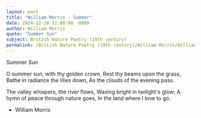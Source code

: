 ```yaml
---
layout: post
title: "William Morris - Summer"
date: 2024-12-28 12:00:00 -0000
author: William Morris
quote: "Summer Sun"
subject: British Nature Poetry (19th century)
permalink: /British Nature Poetry (19th century)/William Morris/William Morris - Summer
---
```


Summer Sun

O summer sun, with thy golden crown,
                Rest thy beams upon the grass,
Bathe in radiance the lilies down,
                As the clouds of the evening pass.

The valley whispers, the river flows,
                Waxing bright in twilight's glow;
A hymn of peace through nature goes,
                In the land where I love to go.


- William Morris
